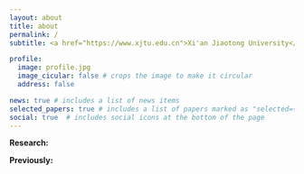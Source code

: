 ```yaml
---
layout: about
title: about
permalink: /
subtitle: <a href="https://www.xjtu.edu.cn">Xi'an Jiaotong University</a>.

profile:
  image: profile.jpg
  image_cicular: false # crops the image to make it circular
  address: false

news: true # includes a list of news items
selected_papers: true # includes a list of papers marked as "selected={true}"
social: true  # includes social icons at the bottom of the page
---
```

**Research:** 

**Previously:** 
